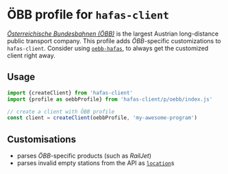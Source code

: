 # ÖBB profile for `hafas-client`

[*Österreichische Bundesbahnen (ÖBB)*](https://en.wikipedia.org/wiki/Austrian_Federal_Railways) is the largest Austrian long-distance public transport company. This profile adds *ÖBB*-specific customizations to `hafas-client`. Consider using [`oebb-hafas`](https://github.com/juliuste/oebb-hafas#oebb-hafas), to always get the customized client right away.

## Usage

```js
import {createClient} from 'hafas-client'
import {profile as oebbProfile} from 'hafas-client/p/oebb/index.js'

// create a client with ÖBB profile
const client = createClient(oebbProfile, 'my-awesome-program')
```


## Customisations

- parses *ÖBB*-specific products (such as *RailJet*)
- parses invalid empty stations from the API as [`location`](https://github.com/public-transport/friendly-public-transport-format/blob/3bd36faa721e85d9f5ca58fb0f38cdbedb87bbca/spec/readme.md#location-objects)s

